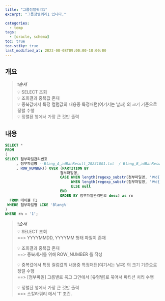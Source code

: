```yaml
---
title: "그룹정렬쿼리1"
excerpt: "그룹정렬쿼리1 입니다."

categories:
  - temp
tags:
  - [oracle, schema]
toc: true
toc-stiky: true
last_modified_at: 2023-08-08T09:00:00-18:00:00
---
```


## 개요
> ❗***순서***  
> 💡 SELECT 조회  
> 💡 조회결과 중복값 존재  
> 💡 중복값에서 특정 컬럼값의 내용중 특정패턴(여기서는 날짜) 의 크기 기준으로 정렬 수행  
> 💡 정렬된 행에서 가장 큰 것만 출력  

## 내용
```sql
SELECT *
FROM
(
SELECT 첨부파일관리번호
     , 첨부파일명 --Blang_A_adBanResult_20231001.txt  / Blang_B_adBanResult_202305.txt
     , ROW_NUMBER() OVER (PARTITION BY 
                         첨부파일명, 
                         CASE WHEN length(regexp_substr(첨부파일명, '￦d{8}')) = 8 then to_date(regexp_substr(첨부파일명, '￦d{8}'), 'YYYYMMDD') 
                              WHEN length(regexp_substr(첨부파일명, '￦d{6}')) = 6 then to_date(regexp_substr(첨부파일명, '￦d{6}'), 'YYYYMM') 
                              ELSE null
                         END
                         ORDER BY 첨부파일관리번호 desc) as rn
  FROM 테이블 T1
 WHERE 첨부파일명 LIKE 'Blang%'
)
WHERE rn = '1';

```

> ❗***순서***  
> 💡 SELECT 조회   
> ==> YYYYMMDD, YYYYMM 형태 파일이 존재  
>   
> 💡 조회결과 중복값 존재  
> ==> 중복제거를 위해 ROW_NUMBER 를 작성  
>   
> 💡 중복값에서 특정 컬럼값의 내용중 특정패턴(여기서는 날짜) 의 크기 기준으로 정렬 수행  
> ==> [첨부파일] 그룹별로 묶고 그안에서 [유형별]로 묶어서 파티션 처리 수행  
>   
> 💡 정렬된 행에서 가장 큰 것만 출력  
> ==> 스칼라쿼리 에서 '1' 조건.  
